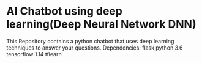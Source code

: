 # AI Chatbot using deep learning(Deep Neural Network DNN)
This Repository contains a python chatbot that uses deep learning techniques to answer your questions.
Dependencies:
flask
python 3.6
tensorflow 1.14
tflearn
